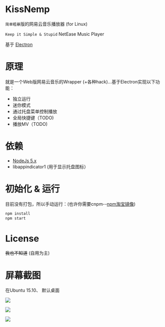 # KissNemp

`简单粗暴`版的网易云音乐播放器 (for Linux)

`Keep it Simple & Stupid` NetEase Music Player

基于 [Electron](https://github.com/atom/electron)

# 原理
就是一个Web版网易云音乐的Wrapper (+各种hack)...基于Electron实现以下功能：
- 独立运行
- 迷你模式
- 通过托盘菜单控制播放
- 全局快捷键（TODO)
- 播放MV（TODO)


# 依赖
- [NodeJs 5.x](https://nodejs.org/en/download/package-manager/#debian-and-ubuntu-based-linux-distributions)
- libappindicator1 (用于显示托盘图标）

# 初始化 & 运行 
目前没有打包，所以手动运行：(也许你需要cnpm--[npm淘宝镜像](http://npm.taobao.org/)) 
```bash
npm install
npm start
```

# License 
~~我也不知道~~ (自用为主)

# 屏幕截图 
在Ubuntu 15.10、 默认桌面

![](https://raw.githubusercontent.com/yingDev/KissNemp/master/screenShots/1.png)

![](https://raw.githubusercontent.com/yingDev/KissNemp/master/screenShots/2.png)

![](https://raw.githubusercontent.com/yingDev/KissNemp/master/screenShots/3.png)

